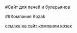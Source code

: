 #Сайт для печей и булерьянов

##Компания Kozak

[ссылка на сайт компании козак](https://ehordyenko1.github.io)